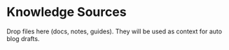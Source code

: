 # Knowledge Sources

Drop files here (docs, notes, guides). They will be used as context for auto blog drafts.
